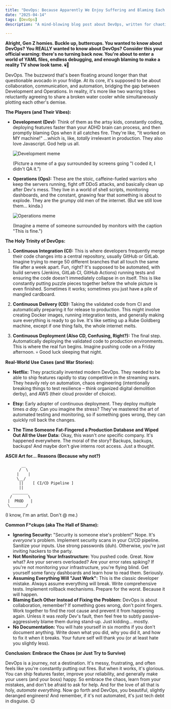 ```yaml
---
title: "DevOps: Because Apparently We Enjoy Suffering and Blaming Each Other"
date: "2025-04-14"
tags: [DevOps]
description: "A mind-blowing blog post about DevOps, written for chaotic Gen Z engineers. Prepare for enlightenment... or existential dread. Probably both."

---
```


**Alright, Gen Z homies. Buckle up, buttercups. You wanted to know about DevOps? You REALLY wanted to know about DevOps? Consider this your official warning: there's no turning back now. You're about to enter a world of YAML files, endless debugging, and enough blaming to make a reality TV show look tame. 💀🙏**

DevOps. The buzzword that's been floating around longer than that questionable avocado in your fridge. At its core, it's supposed to be about collaboration, communication, and automation, bridging the gap between Development and Operations. In reality, it's more like two warring tribes reluctantly agreeing to share a broken water cooler while simultaneously plotting each other's demise.

**The Players (and Their Vibes):**

*   **Development (Dev):** Think of them as the artsy kids, constantly coding, deploying features faster than your ADHD brain can process, and then promptly blaming Ops when it all catches fire. They're like, "It worked on MY machine!" ...which is, like, *totally* irrelevant in production. They also love Javascript. God help us all.

    ![Development meme](https://i.imgflip.com/278yqj.jpg)

    (Picture a meme of a guy surrounded by screens going "I coded it, I didn't QA it.")

*   **Operations (Ops):** These are the stoic, caffeine-fueled warriors who keep the servers running, fight off DDoS attacks, and basically clean up after Dev's mess. They live in a world of shell scripts, monitoring dashboards, and the constant, gnawing fear that something is about to explode. They are the grumpy old men of the internet. (But we still love them… kinda.)

    ![Operations meme](https://imgflip.com/i/206n8v)

    (Imagine a meme of someone surrounded by monitors with the caption "This is fine.")

**The Holy Trinity of DevOps:**

1.  **Continuous Integration (CI):** This is where developers frequently merge their code changes into a central repository, usually GitHub or GitLab. Imagine trying to merge 50 different branches that all touch the same file after a week apart. Fun, right? It's supposed to be automated, with build servers (Jenkins, GitLab CI, GitHub Actions) running tests and ensuring the code doesn't immediately collapse in on itself. This is like constantly putting puzzle pieces together before the whole picture is even finished. Sometimes it works; sometimes you just have a pile of mangled cardboard.

2.  **Continuous Delivery (CD):** Taking the validated code from CI and automatically preparing it for release to production. This might involve creating Docker images, running integration tests, and generally making sure everything is ready to go live. It's like setting up a Rube Goldberg machine, except if one thing fails, the whole internet melts.

3.  **Continuous Deployment (Also CD, Confusing, Right?):** The final step. Automatically deploying the validated code to production environments. This is where the real fun begins. Imagine pushing code on a Friday afternoon. 💀 Good luck sleeping that night.

**Real-World Use Cases (and War Stories):**

*   **Netflix:** They practically invented modern DevOps. They needed to be able to ship features rapidly to stay competitive in the streaming wars. They heavily rely on automation, chaos engineering (intentionally breaking things to test resilience – think organized digital demolition derby), and AWS (their cloud provider of choice).

*   **Etsy:** Early adopter of continuous deployment. They deploy multiple times *a day*. Can you imagine the stress? They've mastered the art of automated testing and monitoring, so if something goes wrong, they can quickly roll back the changes.

*   **The Time Someone Fat-Fingered a Production Database and Wiped Out All the User Data:** Okay, this wasn't *one* specific company. It's happened everywhere. The moral of the story? Backups, backups, backups! And maybe don't give interns root access. Just a thought.

**ASCII Art for… Reasons (Because why not?)**

```
       __
      /  \
     |    |
     \__/
      ||    [ CI/CD Pipeline ]
      ||
   _______
  /       \
 |  PROD   |
 \_______/
```

(I know, I'm an artist. Don't @ me.)

**Common F*ckups (aka The Hall of Shame):**

*   **Ignoring Security:** "Security is someone else's problem!" Nope. It's *everyone's* problem. Implement security scans in your CI/CD pipeline. Sanitize your inputs. Use strong passwords (duh). Otherwise, you're just inviting hackers to the party.
*   **Not Monitoring Your Infrastructure:** You pushed code. Great. Now what? Are your servers overloaded? Are your error rates spiking? If you're not monitoring your infrastructure, you're flying blind. Get yourself some fancy dashboards and learn how to read them. Seriously.
*   **Assuming Everything Will "Just Work":** This is the classic developer mistake. Always assume everything will break. Write comprehensive tests. Implement rollback mechanisms. Prepare for the worst. Because it will happen.
*   **Blaming Each Other Instead of Fixing the Problem:** DevOps is about collaboration, remember? If something goes wrong, don't point fingers. Work together to find the root cause and prevent it from happening again. Unless it was *really* Dev's fault, then feel free to subtly passive-aggressively blame them during stand-up. Just kidding… mostly.
*   **No Documentation:** You will hate yourself in six months if you don't document anything. Write down what you did, why you did it, and how to fix it when it breaks. Your future self will thank you (or at least hate you slightly less).

**Conclusion: Embrace the Chaos (or Just Try to Survive)**

DevOps is a journey, not a destination. It's messy, frustrating, and often feels like you're constantly putting out fires. But when it works, it's glorious. You can ship features faster, improve your reliability, and generally make your users (and your boss) happy. So embrace the chaos, learn from your mistakes, and don't be afraid to ask for help. And for the love of all that is holy, *automate everything*. Now go forth and DevOps, you beautiful, slightly deranged engineers! And remember, if it's not automated, it's just tech debt in disguise. 😉
